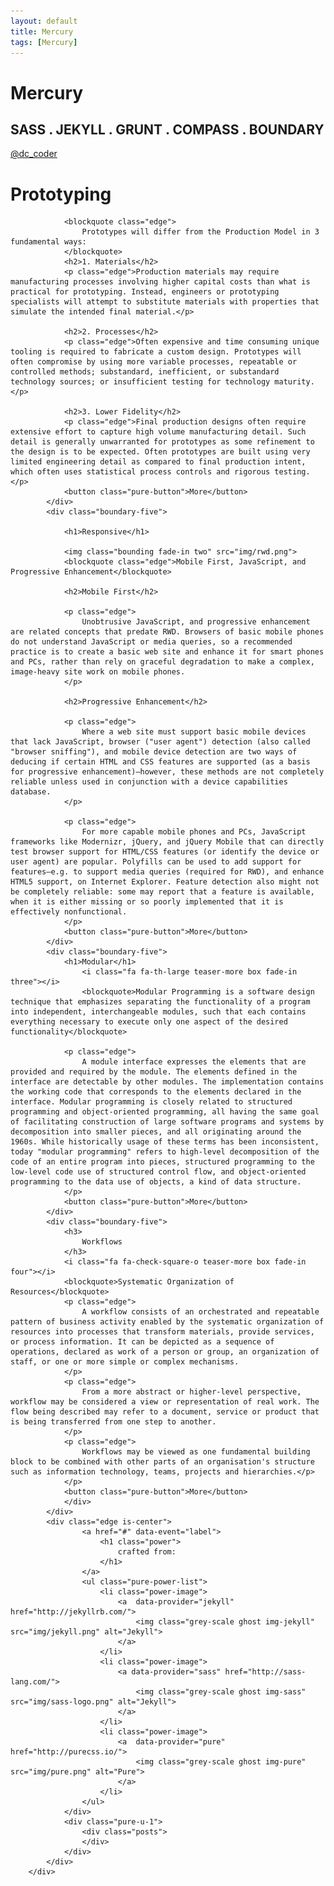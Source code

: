 ```yaml
---
layout: default
title: Mercury
tags: [Mercury]
---
```

<div class="splash-container splash-combo-respond">
    <div class="splash">
        <h1 class="splash-head fade-in page-hero">Mercury</h1>
        <h2 class="splash-subhead fade-in">
            SASS . JEKYLL . GRUNT . COMPASS . BOUNDARY
        </h2>
        <p>
            <a href="https://twitter.com/dc_coder" class="pure-button pure-button-primary" title="Follow Me on Twitter!">
                @dc_coder
                <i class="fa fa-twitter"></i>
            </a>
        </p>
    </div>
</div>
<div class="boundary is-center">
    <div class="content-wrapper">
        <div>
            <div class="boundary-five">
                <h1>
                    Prototyping
                </h1>

                <blockquote class="edge">
                    Prototypes will differ from the Production Model in 3 fundamental ways:
                </blockquote>
                <h2>1. Materials</h2> 
                <p class="edge">Production materials may require manufacturing processes involving higher capital costs than what is practical for prototyping. Instead, engineers or prototyping specialists will attempt to substitute materials with properties that simulate the intended final material.</p>

                <h2>2. Processes</h2> 
                <p class="edge">Often expensive and time consuming unique tooling is required to fabricate a custom design. Prototypes will often compromise by using more variable processes, repeatable or controlled methods; substandard, inefficient, or substandard technology sources; or insufficient testing for technology maturity.</p>                  

                <h2>3. Lower Fidelity</h2> 
                <p class="edge">Final production designs often require extensive effort to capture high volume manufacturing detail. Such detail is generally unwarranted for prototypes as some refinement to the design is to be expected. Often prototypes are built using very limited engineering detail as compared to final production intent, which often uses statistical process controls and rigorous testing.</p>
                <button class="pure-button">More</button>
            </div>
            <div class="boundary-five">

                <h1>Responsive</h1>

                <img class="bounding fade-in two" src="img/rwd.png">
                <blockquote class="edge">Mobile First, JavaScript, and Progressive Enhancement</blockquote>
                
                <h2>Mobile First</h2> 

                <p class="edge">
                    Unobtrusive JavaScript, and progressive enhancement are related concepts that predate RWD. Browsers of basic mobile phones do not understand JavaScript or media queries, so a recommended practice is to create a basic web site and enhance it for smart phones and PCs, rather than rely on graceful degradation to make a complex, image-heavy site work on mobile phones.
                </p>

                <h2>Progressive Enhancement</h2>

                <p class="edge">
                    Where a web site must support basic mobile devices that lack JavaScript, browser ("user agent") detection (also called "browser sniffing"), and mobile device detection are two ways of deducing if certain HTML and CSS features are supported (as a basis for progressive enhancement)—however, these methods are not completely reliable unless used in conjunction with a device capabilities database.
                </p>

                <p class="edge">
                    For more capable mobile phones and PCs, JavaScript frameworks like Modernizr, jQuery, and jQuery Mobile that can directly test browser support for HTML/CSS features (or identify the device or user agent) are popular. Polyfills can be used to add support for features—e.g. to support media queries (required for RWD), and enhance HTML5 support, on Internet Explorer. Feature detection also might not be completely reliable: some may report that a feature is available, when it is either missing or so poorly implemented that it is effectively nonfunctional.
                </p>
                <button class="pure-button">More</button>
            </div>
            <div class="boundary-five">
                <h1>Modular</h1>
                    <i class="fa fa-th-large teaser-more box fade-in three"></i>
                    <blockquote>Modular Programming is a software design technique that emphasizes separating the functionality of a program into independent, interchangeable modules, such that each contains everything necessary to execute only one aspect of the desired functionality</blockquote>

                <p class="edge">
                    A module interface expresses the elements that are provided and required by the module. The elements defined in the interface are detectable by other modules. The implementation contains the working code that corresponds to the elements declared in the interface. Modular programming is closely related to structured programming and object-oriented programming, all having the same goal of facilitating construction of large software programs and systems by decomposition into smaller pieces, and all originating around the 1960s. While historically usage of these terms has been inconsistent, today "modular programming" refers to high-level decomposition of the code of an entire program into pieces, structured programming to the low-level code use of structured control flow, and object-oriented programming to the data use of objects, a kind of data structure.
                </p>
                <button class="pure-button">More</button>
            </div>
            <div class="boundary-five">
                <h3>
                    Workflows
                </h3>
                <i class="fa fa-check-square-o teaser-more box fade-in four"></i>
                <blockquote>Systematic Organization of Resources</blockquote>
                <p class="edge">
                    A workflow consists of an orchestrated and repeatable pattern of business activity enabled by the systematic organization of resources into processes that transform materials, provide services, or process information. It can be depicted as a sequence of operations, declared as work of a person or group, an organization of staff, or one or more simple or complex mechanisms.
                </p>
                <p class="edge">
                    From a more abstract or higher-level perspective, workflow may be considered a view or representation of real work. The flow being described may refer to a document, service or product that is being transferred from one step to another.
                </p>
                <p class="edge">
                    Workflows may be viewed as one fundamental building block to be combined with other parts of an organisation's structure such as information technology, teams, projects and hierarchies.</p>
                </p>
                <button class="pure-button">More</button>
                </div>
            </div>
            <div class="edge is-center">
                    <a href="#" data-event="label">
                        <h1 class="power">
                            crafted from:
                        </h1>
                    </a>
                    <ul class="pure-power-list">
                        <li class="power-image">
                            <a  data-provider="jekyll" href="http://jekyllrb.com/">
                                <img class="grey-scale ghost img-jekyll" src="img/jekyll.png" alt="Jekyll">
                            </a>
                        </li>
                        <li class="power-image">
                            <a data-provider="sass" href="http://sass-lang.com/">
                                <img class="grey-scale ghost img-sass" src="img/sass-logo.png" alt="Jekyll">
                            </a>
                        </li>
                        <li class="power-image">
                            <a  data-provider="pure" href="http://purecss.io/">
                                <img class="grey-scale ghost img-pure" src="img/pure.png" alt="Pure">
                            </a>
                        </li>
                    </ul>
                </div>
                <div class="pure-u-1">
                    <div class="posts">
                    </div>
                </div>
            </div>
        </div>
